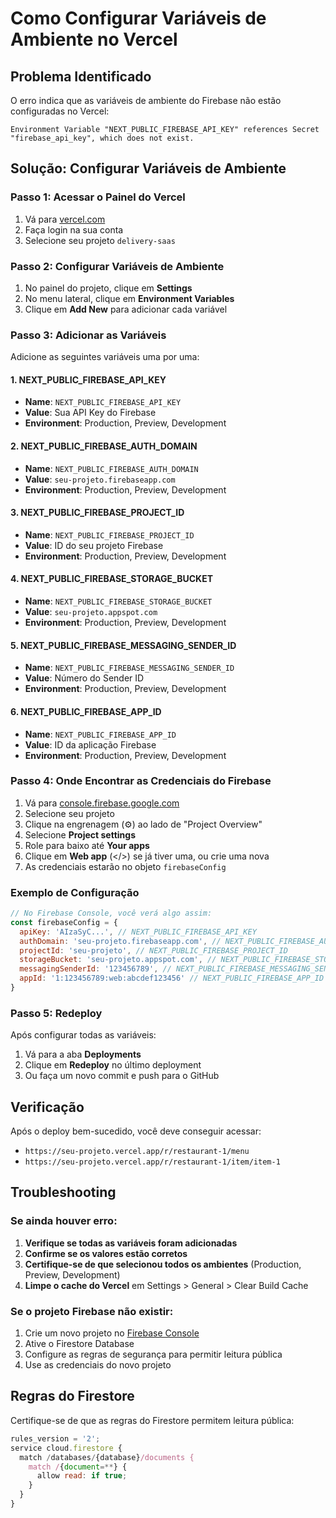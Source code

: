 # Como Configurar Variáveis de Ambiente no Vercel

## Problema Identificado

O erro indica que as variáveis de ambiente do Firebase não estão configuradas no Vercel:

```
Environment Variable "NEXT_PUBLIC_FIREBASE_API_KEY" references Secret "firebase_api_key", which does not exist.
```

## Solução: Configurar Variáveis de Ambiente

### Passo 1: Acessar o Painel do Vercel

1. Vá para [vercel.com](https://vercel.com)
2. Faça login na sua conta
3. Selecione seu projeto `delivery-saas`

### Passo 2: Configurar Variáveis de Ambiente

1. No painel do projeto, clique em **Settings**
2. No menu lateral, clique em **Environment Variables**
3. Clique em **Add New** para adicionar cada variável

### Passo 3: Adicionar as Variáveis

Adicione as seguintes variáveis uma por uma:

#### 1. NEXT_PUBLIC_FIREBASE_API_KEY

- **Name**: `NEXT_PUBLIC_FIREBASE_API_KEY`
- **Value**: Sua API Key do Firebase
- **Environment**: Production, Preview, Development

#### 2. NEXT_PUBLIC_FIREBASE_AUTH_DOMAIN

- **Name**: `NEXT_PUBLIC_FIREBASE_AUTH_DOMAIN`
- **Value**: `seu-projeto.firebaseapp.com`
- **Environment**: Production, Preview, Development

#### 3. NEXT_PUBLIC_FIREBASE_PROJECT_ID

- **Name**: `NEXT_PUBLIC_FIREBASE_PROJECT_ID`
- **Value**: ID do seu projeto Firebase
- **Environment**: Production, Preview, Development

#### 4. NEXT_PUBLIC_FIREBASE_STORAGE_BUCKET

- **Name**: `NEXT_PUBLIC_FIREBASE_STORAGE_BUCKET`
- **Value**: `seu-projeto.appspot.com`
- **Environment**: Production, Preview, Development

#### 5. NEXT_PUBLIC_FIREBASE_MESSAGING_SENDER_ID

- **Name**: `NEXT_PUBLIC_FIREBASE_MESSAGING_SENDER_ID`
- **Value**: Número do Sender ID
- **Environment**: Production, Preview, Development

#### 6. NEXT_PUBLIC_FIREBASE_APP_ID

- **Name**: `NEXT_PUBLIC_FIREBASE_APP_ID`
- **Value**: ID da aplicação Firebase
- **Environment**: Production, Preview, Development

### Passo 4: Onde Encontrar as Credenciais do Firebase

1. Vá para [console.firebase.google.com](https://console.firebase.google.com)
2. Selecione seu projeto
3. Clique na engrenagem (⚙️) ao lado de "Project Overview"
4. Selecione **Project settings**
5. Role para baixo até **Your apps**
6. Clique em **Web app** (</>) se já tiver uma, ou crie uma nova
7. As credenciais estarão no objeto `firebaseConfig`

### Exemplo de Configuração

```javascript
// No Firebase Console, você verá algo assim:
const firebaseConfig = {
  apiKey: 'AIzaSyC...', // NEXT_PUBLIC_FIREBASE_API_KEY
  authDomain: 'seu-projeto.firebaseapp.com', // NEXT_PUBLIC_FIREBASE_AUTH_DOMAIN
  projectId: 'seu-projeto', // NEXT_PUBLIC_FIREBASE_PROJECT_ID
  storageBucket: 'seu-projeto.appspot.com', // NEXT_PUBLIC_FIREBASE_STORAGE_BUCKET
  messagingSenderId: '123456789', // NEXT_PUBLIC_FIREBASE_MESSAGING_SENDER_ID
  appId: '1:123456789:web:abcdef123456' // NEXT_PUBLIC_FIREBASE_APP_ID
}
```

### Passo 5: Redeploy

Após configurar todas as variáveis:

1. Vá para a aba **Deployments**
2. Clique em **Redeploy** no último deployment
3. Ou faça um novo commit e push para o GitHub

## Verificação

Após o deploy bem-sucedido, você deve conseguir acessar:

- `https://seu-projeto.vercel.app/r/restaurant-1/menu`
- `https://seu-projeto.vercel.app/r/restaurant-1/item/item-1`

## Troubleshooting

### Se ainda houver erro:

1. **Verifique se todas as variáveis foram adicionadas**
2. **Confirme se os valores estão corretos**
3. **Certifique-se de que selecionou todos os ambientes** (Production, Preview, Development)
4. **Limpe o cache do Vercel** em Settings > General > Clear Build Cache

### Se o projeto Firebase não existir:

1. Crie um novo projeto no [Firebase Console](https://console.firebase.google.com)
2. Ative o Firestore Database
3. Configure as regras de segurança para permitir leitura pública
4. Use as credenciais do novo projeto

## Regras do Firestore

Certifique-se de que as regras do Firestore permitem leitura pública:

```javascript
rules_version = '2';
service cloud.firestore {
  match /databases/{database}/documents {
    match /{document=**} {
      allow read: if true;
    }
  }
}
```
